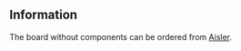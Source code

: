 ## Information

The board without components can be ordered from [Aisler](https://aisler.net/p/GIPYPYTC).
